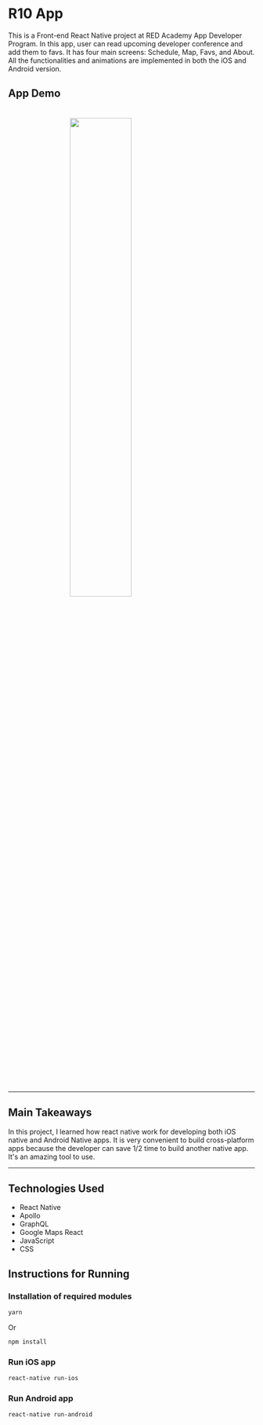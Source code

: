# R10 App

This is a Front-end React Native project at RED Academy App Developer Program. In this app, user can read upcoming developer conference and add them to favs. It has four main screens: Schedule, Map, Favs, and About. All the functionalities and animations are implemented in both the iOS and Android version.

## App Demo

<img src="./js/assets/images/demo.gif" style="width:50%; margin-left:25%;margin-top: 20px; margin-bottom:20px;">

---

## Main Takeaways

In this project, I learned how react native work for developing both iOS native and Android Native apps.
It is very convenient to build cross-platform apps because the developer can save 1/2 time to build another native app. It's an amazing tool to use. 

---

## Technologies Used

- React Native
- Apollo
- GraphQL
- Google Maps React
- JavaScript
- CSS

## Instructions for Running

### Installation of required modules
```bash
yarn
```
Or

```bash
npm install
```

### Run iOS app

```bash
react-native run-ios
```


### Run Android app

```bash
react-native run-android
```